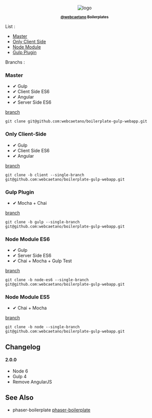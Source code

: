 <p align="center"><img alt="logo" src="http://i.imgur.com/PLSxWPs.png"></p>
<p align="center"><strong><sub><a href="https://github.com/webcaetano">@webcaetano</a> Boilerplates</sub></strong></p>

List : 
- [Master](https://github.com/webcaetano/boilerplate-gulp-webapp/blob/master/README.md#master)
- [Only Client Side](https://github.com/webcaetano/boilerplate-gulp-webapp/blob/master/README.md#only-client-side)
- [Node Module](https://github.com/webcaetano/boilerplate-gulp-webapp/blob/master/README.md#node-module)
- [Gulp Plugin](https://github.com/webcaetano/boilerplate-gulp-webapp/blob/master/README.md#gulp-plugin)


Branchs : 

### Master 
- ✔ Gulp
- ✔ Client Side ES6
- ✔ Angular
- ✔ Server Side ES6 

[branch](https://github.com/webcaetano/boilerplate-gulp-webapp)

`git clone git@github.com:webcaetano/boilerplate-gulp-webapp.git`

### Only Client-Side
- ✔ Gulp
- ✔ Client Side ES6
- ✔ Angular

[branch](https://github.com/webcaetano/boilerplate-gulp-webapp/tree/client)

`git clone -b client --single-branch git@github.com:webcaetano/boilerplate-gulp-webapp.git`

### Gulp Plugin

- ✔ Mocha + Chai

[branch](https://github.com/webcaetano/boilerplate-gulp-webapp/tree/gulp)

`git clone -b gulp --single-branch git@github.com:webcaetano/boilerplate-gulp-webapp.git`

### Node Module ES6
- ✔ Gulp
- ✔ Server Side ES6
- ✔ Chai + Mocha + Gulp Test

[branch](https://github.com/webcaetano/boilerplate-gulp-webapp/tree/node-es6)

`git clone -b node-es6 --single-branch git@github.com:webcaetano/boilerplate-gulp-webapp.git`

### Node Module ES5

- ✔ Chai + Mocha

[branch](https://github.com/webcaetano/boilerplate-gulp-webapp/tree/node)

`git clone -b node --single-branch git@github.com:webcaetano/boilerplate-gulp-webapp.git`

## Changelog

#### 2.0.0

- Node 6
- Gulp 4
- Remove AngularJS

## See Also

- phaser-boilerplate [phaser-boilerplate](https://github.com/webcaetano/phaser-boilerplate)
